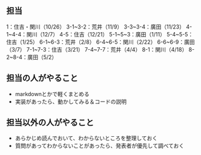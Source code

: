 ## 担当
1：住吉・関川（10/26）
3-1~3-2：荒井（11/9）
3-3~3-4：廣田（11/23）
4-1~4-4：関川（12/7）
4-5：住吉（12/21）
5-1~5~3：廣田（1/11）
5-4~5-5：住吉（1/25）
6-1~6-3：荒井（2/8）
6-4~6-5：関川（2/22）
6-6~6-9：廣田（3/7）
7-1~7-3：住吉（3/21）
7-4~7-7：荒井（4/4）
8-1：関川（4/18）
8-2~8-4：廣田（5/2）

## 担当の人がやること
* markdownとかで軽くまとめる
* 実装があったら、動かしてみる＆コードの説明

## 担当以外の人がやること
* あらかじめ読んでおいて、わからないところを整理しておく
* 質問があってわからないことがあったら、発表者が優先して調べておく